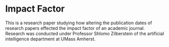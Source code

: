 # Impact Factor

This is a research paper studying how altering the publication dates of research papers effected the impact factor of an academic journal. Research was conducted under Professor Shlomo Zilberstein of the artificial intelligence department at UMass Amherst. 
